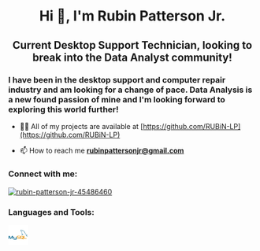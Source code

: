 <h1 align="center">Hi 👋, I'm Rubin Patterson Jr.</h1>
<h2 align="center">Current Desktop Support Technician, looking to break into the Data Analyst community!</h3>


### I have been in the desktop support and computer repair industry and am looking for a change of pace. Data Analysis is a new found passion of mine and I'm looking forward to exploring this world further!

- 👨‍💻 All of my projects are available at [https://github.com/RUBiN-LP](https://github.com/RUBiN-LP)

- 📫 How to reach me **rubinpattersonjr@gmail.com**

<h3 align="left">Connect with me:</h3>
<p align="left">
<a href="https://linkedin.com/in/rubin-patterson-jr-45486460" target="blank"><img align="center" src="https://raw.githubusercontent.com/rahuldkjain/github-profile-readme-generator/master/src/images/icons/Social/linked-in-alt.svg" alt="rubin-patterson-jr-45486460" height="30" width="40" /></a>
</p>

<h3 align="left">Languages and Tools:</h3>
<p align="left"> <a href="https://www.mysql.com/" target="_blank" rel="noreferrer"> <img src="https://raw.githubusercontent.com/devicons/devicon/master/icons/mysql/mysql-original-wordmark.svg" alt="mysql" width="40" height="40"/> </a> </p>

